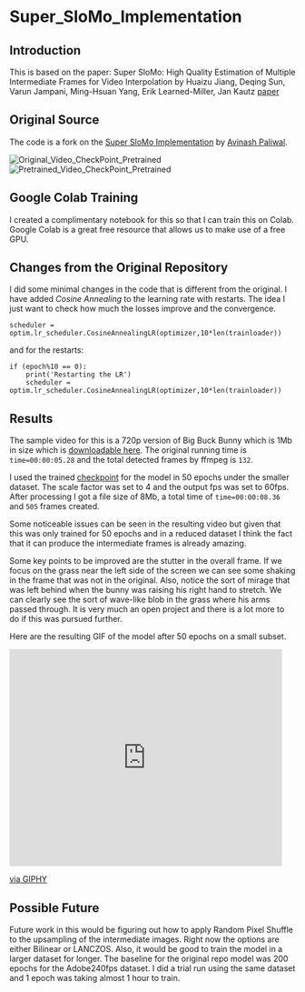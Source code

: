# Super_SloMo_Implementation

## Introduction

This is based on the paper: Super SloMo: High Quality Estimation of Multiple Intermediate Frames for Video Interpolation by Huaizu Jiang, Deqing Sun, Varun Jampani, Ming-Hsuan Yang, Erik Learned-Miller, Jan Kautz [paper](https://arxiv.org/abs/1712.00080)

## Original Source

The code is a fork on the [Super SloMo Implementation](https://github.com/avinashpaliwal/Super-SloMo/blob/master/data/create_dataset.py) by [Avinash Paliwal](https://github.com/avinashpaliwal).

![Original_Video_CheckPoint_Pretrained](https://media.giphy.com/media/dxgxdqZfsT8nOJtWou/giphy.gif)
![Pretrained_Video_CheckPoint_Pretrained](https://media.giphy.com/media/YrqHjJmlwLrx3hkl4G/giphy.gif)

## Google Colab Training

I created a complimentary notebook for this so that I can train this on Colab. Google Colab is a great free resource that allows us to make use of a free GPU.

## Changes from the Original Repository

I did some minimal changes in the code that is different from the original. I have added *Cosine Annealing* to the learning rate with restarts. The idea I just want to check how much the losses improve and the convergence.

```text
scheduler = optim.lr_scheduler.CosineAnnealingLR(optimizer,10*len(trainloader))
```

and for the restarts:

```text
if (epoch%10 == 0):
    print('Restarting the LR')
    scheduler = optim.lr_scheduler.CosineAnnealingLR(optimizer,10*len(trainloader))
```

## Results

The sample video for this is a 720p version of Big Buck Bunny which is 1Mb in size which is [downloadable here](https://sample-videos.com/video123/mp4/720/big_buck_bunny_720p_1mb.mp4). The original running time is `time=00:00:05.28` and the total detected frames by ffmpeg is `132`.

I used the trained [checkpoint](https://drive.google.com/open?id=1ydwy8XNGkZALpY2dpeN3q2YQKorLs7LS) for the model in 50 epochs under the smaller dataset. The scale factor was set to 4 and the output fps was set to 60fps. After processing I got a file size of 8Mb, a total time of `time=00:00:08.36` and `505` frames created.

Some noticeable issues can be seen in the resulting video but given that this was only trained for 50 epochs and in a reduced dataset I think the fact that it can produce the intermediate frames is already amazing.

Some key points to be improved are the stutter in the overall frame. If we focus on the grass near the left side of the screen we can see some shaking in the frame that was not in the original. Also, notice the sort of mirage that was left behind when the bunny was raising his right hand to stretch. We can clearly see the sort of wave-like blob in the grass where his arms passed through. It is very much an open project and there is a lot more to do if this was pursued further.

Here are the resulting GIF of the model after 50 epochs on a small subset.

<iframe src="https://giphy.com/embed/Q5RsZ2HFEy0vhghsEy" width="480" height="382" frameBorder="0" class="giphy-embed" allowFullScreen></iframe><p><a href="https://giphy.com/gifs/superslomo-Q5RsZ2HFEy0vhghsEy">via GIPHY</a></p>

## Possible Future

Future work in this would be figuring out how to apply Random Pixel Shuffle to the upsampling of the intermediate images. Right now the options are either Bilinear or LANCZOS. Also, it would be good to train the model in a larger dataset for longer. The baseline for the original repo model was 200 epochs for the Adobe240fps dataset. I did a trial run using the same dataset and 1 epoch was taking almost 1 hour to train.